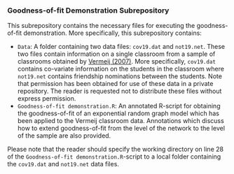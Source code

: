 ### Goodness-of-fit Demonstration Subrepository
This subrepository contains the necessary files for executing the goodness-of-fit demonstration. More specifically, this subrepository contains: 

* `Data`: A folder containing two data files: `cov19.dat` and `not19.net`. These two files contain information on a single classroom from a sample of classrooms obtained by [Vermeij (2007)](https://journals.sagepub.com/doi/10.1177/0268580907082248). More specifically, `cov19.dat` contains co-variate information on the students in the classroom where `not19.net` contains friendship nominations between the students. Note that permission has been obtained for use of these data in a private repository. The reader is requested not to distribute these files without express permission. 
* `Goodness-of-fit demonstration.R`: An annotated R-script for obtaining the goodness-of-fit of an exponential random graph model which has been applied to the Vermeij classroom data. Annotations which discuss how to extend goodness-of-fit from the level of the network to the level of the sample are also provided.  

Please note that the reader should specify the working directory on line 28 of the `Goodness-of-fit demonstration.R`-script to a local folder containing the `cov19.dat` and `not19.net` data files. 